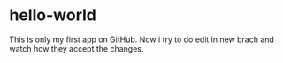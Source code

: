 # hello-world
This is only my first app on GitHub.
Now i try to do edit in new brach and watch how they accept the changes.
